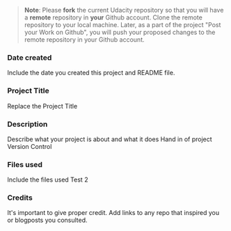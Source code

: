 >**Note**: Please **fork** the current Udacity repository so that you will have a **remote** repository in **your** Github account. Clone the remote repository to your local machine. Later, as a part of the project "Post your Work on Github", you will push your proposed changes to the remote repository in your Github account.

### Date created
Include the date you created this project and README file.

### Project Title
Replace the Project Title

### Description
Describe what your project is about and what it does
Hand in of project Version Control

### Files used
Include the files used
Test 2

### Credits
It's important to give proper credit. Add links to any repo that inspired you or blogposts you consulted.

